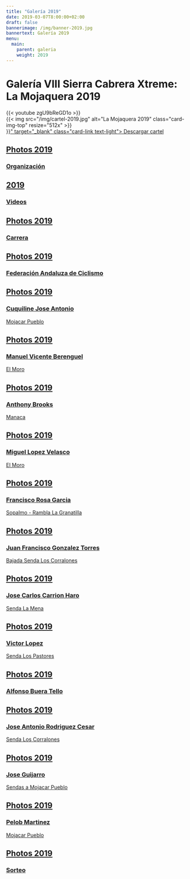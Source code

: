 ```yaml
---
title: "Galería 2019"
date: 2019-03-07T8:00:00+02:00
draft: false
bannerimage: /img/banner-2019.jpg
bannertext: Galería 2019
menu:
  main:
    parent: galeria
    weight: 2019
---
```


<h1 class="mb-5">Galería VIII Sierra Cabrera Xtreme: La Mojaquera 2019</h1>

<div class="row">
    <div class="col-md-6">
        <div class="card text-white bg-primary mb-3">
            {{< youtube zgU9bReGD1o >}}
        </div>
        <div class="card text-white bg-primary mb-3">
            {{< img src="/img/cartel-2019.jpg" alt="La Mojaquera 2019" class="card-img-top" resize="512x" >}}
            <div class="card-footer">
                <a href="{{< imgurl "/img/cartel-2019.jpg" >}}" target="_blank" class="card-link text-light">
                    Descargar cartel
                </a>
            </div>
        </div>
    </div>
    <div class="col-md-6">
        <div class="card-deck galery">
            <a href="https://photos.app.goo.gl/7W8cSU4YaVjzcqpx7" class="card text-white text-center bg-danger galery-card">
                <div class="card-body">
                    <h2 class="card-title h6">Photos 2019</h2>
                    <h3 class="card-title h4">Organización</h3>
                </div>
            </a>
            <a href="https://photos.app.goo.gl/gEZFc9zKF35Cw7Z68" class="card text-white text-center bg-danger galery-card">
                <div class="card-body">
                    <h2 class="card-title h6">2019</h2>
                    <h3 class="card-title h4">Videos</h3>
                </div>
            </a>
            <a href="https://photos.app.goo.gl/sf6hKiD2BGV2eaYc9" class="card text-white text-center bg-danger galery-card">
                <div class="card-body">
                    <h2 class="card-title h6">Photos 2019</h2>
                    <h3 class="card-title h4">Carrera</h3>
                </div>
            </a>
            <a href="https://photos.app.goo.gl/QFKZTa3ceT2zEo9Z9" class="card text-white text-center bg-danger galery-card">
                <div class="card-body">
                    <h2 class="card-title h6">Photos 2019</h2>
                    <h3 class="card-title h4">Federación Andaluza de Ciclismo</h3>
                </div>
            </a>
            <a href="https://photos.app.goo.gl/zFjC921ZsYn9osz58" class="card text-white text-center bg-danger galery-card">
                <div class="card-body">
                    <h2 class="card-title h6">Photos 2019</h2>
                    <h3 class="card-title h4">Cuquiline Jose Antonio</h3>
                </div>
                <div class="card-footer galery-card-text">
                    Mojacar Pueblo
                </div>
            </a>
            <a href="https://photos.app.goo.gl/VgUMnKuyipFnCJYn8" class="card text-white text-center bg-danger galery-card">
                <div class="card-body">
                    <h2 class="card-title h6">Photos 2019</h2>
                    <h3 class="card-title h4">Manuel Vicente Berenguel</h3>
                </div>
                <div class="card-footer galery-card-text">
                    El Moro
                </div>
            </a>
            <a href="https://photos.app.goo.gl/ekDk3B46LFey3wF4A" class="card text-white text-center bg-danger galery-card">
                <div class="card-body">
                    <h2 class="card-title h6">Photos 2019</h2>
                    <h3 class="card-title h4">Anthony Brooks</h3>
                </div>
                <div class="card-footer galery-card-text">
                    Manaca
                </div>
            </a>
            <a href="https://photos.app.goo.gl/8rGYb94Nekw5Vw917" class="card text-white text-center bg-danger galery-card">
                <div class="card-body">
                    <h2 class="card-title h6">Photos 2019</h2>
                    <h3 class="card-title h4">Miguel Lopez Velasco</h3>
                </div>
                <div class="card-footer galery-card-text">
                    El Moro
                </div>
            </a>
            <a href="https://photos.app.goo.gl/JoQn7XaJD8ug1tkt7" class="card text-white text-center bg-danger galery-card">
                <div class="card-body">
                    <h2 class="card-title h6">Photos 2019</h2>
                    <h3 class="card-title h4">Francisco Rosa Garcia</h3>
                </div>
                <div class="card-footer galery-card-text">
                    Sopalmo - Rambla La Granatilla
                </div>
            </a>
            <a href="https://photos.app.goo.gl/9mqRkRyLCknfrkpM8" class="card text-white text-center bg-danger galery-card">
                <div class="card-body">
                    <h2 class="card-title h6">Photos 2019</h2>
                    <h3 class="card-title h4">Juan Francisco Gonzalez Torres</h3>
                </div>
                <div class="card-footer galery-card-text">
                    Bajada Senda Los Corralones
                </div>
            </a>
            <a href="https://photos.app.goo.gl/EUwZW6QRjLPg2i4V9" class="card text-white text-center bg-danger galery-card">
                <div class="card-body">
                    <h2 class="card-title h6">Photos 2019</h2>
                    <h3 class="card-title h4">Jose Carlos Carrion Haro</h3>
                </div>
                <div class="card-footer galery-card-text">
                    Senda La Mena
                </div>
            </a>
            <a href="https://photos.app.goo.gl/NBSW5NwarTY3stP99" class="card text-white text-center bg-danger galery-card">
                <div class="card-body">
                    <h2 class="card-title h6">Photos 2019</h2>
                    <h3 class="card-title h4">Victor Lopez</h3>
                </div>
                <div class="card-footer galery-card-text">
                    Senda Los Pastores
                </div>
            </a>
            <a href="https://photos.app.goo.gl/YQgrnSSuAycwNv1P7" class="card text-white text-center bg-danger galery-card">
                <div class="card-body">
                    <h2 class="card-title h6">Photos 2019</h2>
                    <h3 class="card-title h4">Alfonso Buera Tello</h3>
                </div>
            </a>
            <a href="https://photos.app.goo.gl/aGyYJVQgsDZfueAD6" class="card text-white text-center bg-danger galery-card">
                <div class="card-body">
                    <h2 class="card-title h6">Photos 2019</h2>
                    <h3 class="card-title h4">Jose Antonio Rodriguez Cesar</h3>
                </div>
                <div class="card-footer galery-card-text">
                    Senda Los Corralones
                </div>
            </a>
            <a href="https://photos.app.goo.gl/bPsmXy8scYkH2v4X7" class="card text-white text-center bg-danger galery-card">
                <div class="card-body">
                    <h2 class="card-title h6">Photos 2019</h2>
                    <h3 class="card-title h4">Jose Guijarro</h3>
                </div>
                <div class="card-footer galery-card-text">
                    Sendas a Mojacar Pueblo
                </div>
            </a>
            <a href="https://photos.app.goo.gl/hSTXy1CT6iRGrGCR9" class="card text-white text-center bg-danger galery-card">
                <div class="card-body">
                    <h2 class="card-title h6">Photos 2019</h2>
                    <h3 class="card-title h4">Pelob Martinez</h3>
                </div>
                <div class="card-footer galery-card-text">
                    Mojacar Pueblo
                </div>
            </a>
            <a href="https://photos.app.goo.gl/KrRqvN1rLDirNuJd9" class="card text-white text-center bg-danger galery-card">
                <div class="card-body">
                    <h2 class="card-title h6">Photos 2019</h2>
                    <h3 class="card-title h4">Sorteo</h3>
                </div>
            </a>
        </div>
    </div>
</div>
